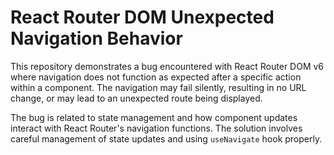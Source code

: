 # React Router DOM Unexpected Navigation Behavior

This repository demonstrates a bug encountered with React Router DOM v6 where navigation does not function as expected after a specific action within a component.  The navigation may fail silently, resulting in no URL change, or may lead to an unexpected route being displayed. 

The bug is related to state management and how component updates interact with React Router's navigation functions. The solution involves careful management of state updates and using `useNavigate` hook properly.